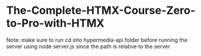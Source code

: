 # The-Complete-HTMX-Course-Zero-to-Pro-with-HTMX
Note: make sure to run cd into hypermedia-api folder before running the server using node server.js since the path is relative to the server
